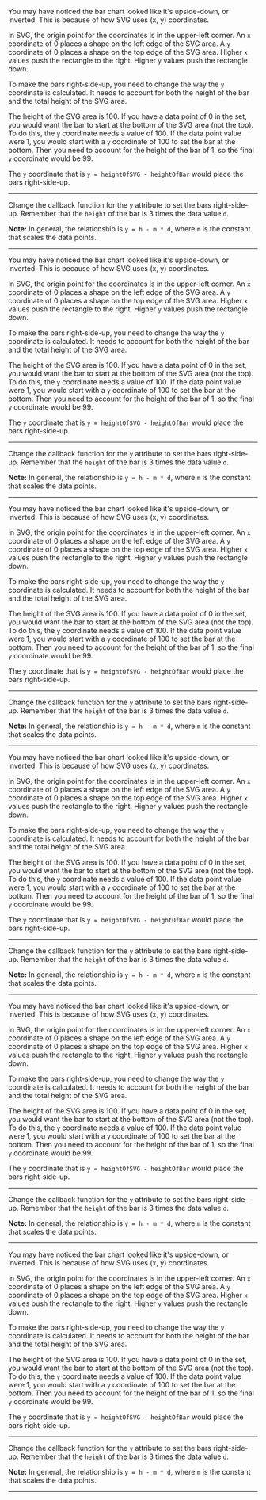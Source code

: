 <div class="challenge-instructions data-visualization-with-d3"><div><section id="description">
<p>You may have noticed the bar chart looked like it's upside-down, or inverted. This is because of how SVG uses (x, y) coordinates.</p>
<p>In SVG, the origin point for the coordinates is in the upper-left corner. An <code>x</code> coordinate of 0 places a shape on the left edge of the SVG area. A <code>y</code> coordinate of 0 places a shape on the top edge of the SVG area. Higher <code>x</code> values push the rectangle to the right. Higher <code>y</code> values push the rectangle down.</p>
<p>To make the bars right-side-up, you need to change the way the <code>y</code> coordinate is calculated. It needs to account for both the height of the bar and the total height of the SVG area.</p>
<p>The height of the SVG area is 100. If you have a data point of 0 in the set, you would want the bar to start at the bottom of the SVG area (not the top). To do this, the <code>y</code> coordinate needs a value of 100. If the data point value were 1, you would start with a <code>y</code> coordinate of 100 to set the bar at the bottom. Then you need to account for the height of the bar of 1, so the final <code>y</code> coordinate would be 99.</p>
<p>The <code>y</code> coordinate that is <code>y = heightOfSVG - heightOfBar</code> would place the bars right-side-up.</p>
</section></div><hr/><div><section id="instructions">
<p>Change the callback function for the <code>y</code> attribute to set the bars right-side-up. Remember that the <code>height</code> of the bar is 3 times the data value <code>d</code>.</p>
<p><strong>Note:</strong> In general, the relationship is <code>y = h - m * d</code>, where <code>m</code> is the constant that scales the data points.</p>
</section></div><hr/></div><div class="challenge-instructions data-visualization-with-d3"><div><section id="description">
<p>You may have noticed the bar chart looked like it's upside-down, or inverted. This is because of how SVG uses (x, y) coordinates.</p>
<p>In SVG, the origin point for the coordinates is in the upper-left corner. An <code>x</code> coordinate of 0 places a shape on the left edge of the SVG area. A <code>y</code> coordinate of 0 places a shape on the top edge of the SVG area. Higher <code>x</code> values push the rectangle to the right. Higher <code>y</code> values push the rectangle down.</p>
<p>To make the bars right-side-up, you need to change the way the <code>y</code> coordinate is calculated. It needs to account for both the height of the bar and the total height of the SVG area.</p>
<p>The height of the SVG area is 100. If you have a data point of 0 in the set, you would want the bar to start at the bottom of the SVG area (not the top). To do this, the <code>y</code> coordinate needs a value of 100. If the data point value were 1, you would start with a <code>y</code> coordinate of 100 to set the bar at the bottom. Then you need to account for the height of the bar of 1, so the final <code>y</code> coordinate would be 99.</p>
<p>The <code>y</code> coordinate that is <code>y = heightOfSVG - heightOfBar</code> would place the bars right-side-up.</p>
</section></div><hr/><div><section id="instructions">
<p>Change the callback function for the <code>y</code> attribute to set the bars right-side-up. Remember that the <code>height</code> of the bar is 3 times the data value <code>d</code>.</p>
<p><strong>Note:</strong> In general, the relationship is <code>y = h - m * d</code>, where <code>m</code> is the constant that scales the data points.</p>
</section></div><hr/></div><div class="challenge-instructions data-visualization-with-d3"><div><section id="description">
<p>You may have noticed the bar chart looked like it's upside-down, or inverted. This is because of how SVG uses (x, y) coordinates.</p>
<p>In SVG, the origin point for the coordinates is in the upper-left corner. An <code>x</code> coordinate of 0 places a shape on the left edge of the SVG area. A <code>y</code> coordinate of 0 places a shape on the top edge of the SVG area. Higher <code>x</code> values push the rectangle to the right. Higher <code>y</code> values push the rectangle down.</p>
<p>To make the bars right-side-up, you need to change the way the <code>y</code> coordinate is calculated. It needs to account for both the height of the bar and the total height of the SVG area.</p>
<p>The height of the SVG area is 100. If you have a data point of 0 in the set, you would want the bar to start at the bottom of the SVG area (not the top). To do this, the <code>y</code> coordinate needs a value of 100. If the data point value were 1, you would start with a <code>y</code> coordinate of 100 to set the bar at the bottom. Then you need to account for the height of the bar of 1, so the final <code>y</code> coordinate would be 99.</p>
<p>The <code>y</code> coordinate that is <code>y = heightOfSVG - heightOfBar</code> would place the bars right-side-up.</p>
</section></div><hr/><div><section id="instructions">
<p>Change the callback function for the <code>y</code> attribute to set the bars right-side-up. Remember that the <code>height</code> of the bar is 3 times the data value <code>d</code>.</p>
<p><strong>Note:</strong> In general, the relationship is <code>y = h - m * d</code>, where <code>m</code> is the constant that scales the data points.</p>
</section></div><hr/></div><div class="challenge-instructions data-visualization-with-d3"><div><section id="description">
<p>You may have noticed the bar chart looked like it's upside-down, or inverted. This is because of how SVG uses (x, y) coordinates.</p>
<p>In SVG, the origin point for the coordinates is in the upper-left corner. An <code>x</code> coordinate of 0 places a shape on the left edge of the SVG area. A <code>y</code> coordinate of 0 places a shape on the top edge of the SVG area. Higher <code>x</code> values push the rectangle to the right. Higher <code>y</code> values push the rectangle down.</p>
<p>To make the bars right-side-up, you need to change the way the <code>y</code> coordinate is calculated. It needs to account for both the height of the bar and the total height of the SVG area.</p>
<p>The height of the SVG area is 100. If you have a data point of 0 in the set, you would want the bar to start at the bottom of the SVG area (not the top). To do this, the <code>y</code> coordinate needs a value of 100. If the data point value were 1, you would start with a <code>y</code> coordinate of 100 to set the bar at the bottom. Then you need to account for the height of the bar of 1, so the final <code>y</code> coordinate would be 99.</p>
<p>The <code>y</code> coordinate that is <code>y = heightOfSVG - heightOfBar</code> would place the bars right-side-up.</p>
</section></div><hr/><div><section id="instructions">
<p>Change the callback function for the <code>y</code> attribute to set the bars right-side-up. Remember that the <code>height</code> of the bar is 3 times the data value <code>d</code>.</p>
<p><strong>Note:</strong> In general, the relationship is <code>y = h - m * d</code>, where <code>m</code> is the constant that scales the data points.</p>
</section></div><hr/></div><div class="challenge-instructions data-visualization-with-d3"><div><section id="description">
<p>You may have noticed the bar chart looked like it's upside-down, or inverted. This is because of how SVG uses (x, y) coordinates.</p>
<p>In SVG, the origin point for the coordinates is in the upper-left corner. An <code>x</code> coordinate of 0 places a shape on the left edge of the SVG area. A <code>y</code> coordinate of 0 places a shape on the top edge of the SVG area. Higher <code>x</code> values push the rectangle to the right. Higher <code>y</code> values push the rectangle down.</p>
<p>To make the bars right-side-up, you need to change the way the <code>y</code> coordinate is calculated. It needs to account for both the height of the bar and the total height of the SVG area.</p>
<p>The height of the SVG area is 100. If you have a data point of 0 in the set, you would want the bar to start at the bottom of the SVG area (not the top). To do this, the <code>y</code> coordinate needs a value of 100. If the data point value were 1, you would start with a <code>y</code> coordinate of 100 to set the bar at the bottom. Then you need to account for the height of the bar of 1, so the final <code>y</code> coordinate would be 99.</p>
<p>The <code>y</code> coordinate that is <code>y = heightOfSVG - heightOfBar</code> would place the bars right-side-up.</p>
</section></div><hr/><div><section id="instructions">
<p>Change the callback function for the <code>y</code> attribute to set the bars right-side-up. Remember that the <code>height</code> of the bar is 3 times the data value <code>d</code>.</p>
<p><strong>Note:</strong> In general, the relationship is <code>y = h - m * d</code>, where <code>m</code> is the constant that scales the data points.</p>
</section></div><hr/></div><div class="challenge-instructions data-visualization-with-d3"><div><section id="description">
<p>You may have noticed the bar chart looked like it's upside-down, or inverted. This is because of how SVG uses (x, y) coordinates.</p>
<p>In SVG, the origin point for the coordinates is in the upper-left corner. An <code>x</code> coordinate of 0 places a shape on the left edge of the SVG area. A <code>y</code> coordinate of 0 places a shape on the top edge of the SVG area. Higher <code>x</code> values push the rectangle to the right. Higher <code>y</code> values push the rectangle down.</p>
<p>To make the bars right-side-up, you need to change the way the <code>y</code> coordinate is calculated. It needs to account for both the height of the bar and the total height of the SVG area.</p>
<p>The height of the SVG area is 100. If you have a data point of 0 in the set, you would want the bar to start at the bottom of the SVG area (not the top). To do this, the <code>y</code> coordinate needs a value of 100. If the data point value were 1, you would start with a <code>y</code> coordinate of 100 to set the bar at the bottom. Then you need to account for the height of the bar of 1, so the final <code>y</code> coordinate would be 99.</p>
<p>The <code>y</code> coordinate that is <code>y = heightOfSVG - heightOfBar</code> would place the bars right-side-up.</p>
</section></div><hr/><div><section id="instructions">
<p>Change the callback function for the <code>y</code> attribute to set the bars right-side-up. Remember that the <code>height</code> of the bar is 3 times the data value <code>d</code>.</p>
<p><strong>Note:</strong> In general, the relationship is <code>y = h - m * d</code>, where <code>m</code> is the constant that scales the data points.</p>
</section></div><hr/></div>